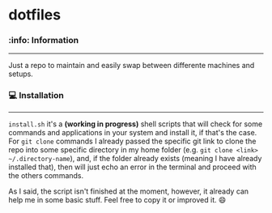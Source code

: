 # dotfiles

### :info: Information

---

Just a repo to maintain and easily swap between differente machines and setups.

### :computer: Installation 

---

`install.sh` it's a **(working in progress)** shell scripts that will check for some commands and applications in your system and install it, if that's the case. For `git clone` commands I already passed the specific git link to clone the repo into some specific directory in my home folder (e.g. `git clone <link> ~/.directory-name`), and, if the folder already exists (meaning I have already installed that), then will just echo an error in the terminal and proceed with the others commands. 

As I said, the script isn't finished at the moment, however, it already can help me in some basic stuff. Feel free to copy it or improved it. :smile:


